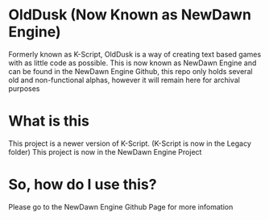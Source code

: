 # OldDusk (Now Known as NewDawn Engine)
Formerly known as K-Script, OldDusk is a way of creating text based games with as little code as possible.
This is now known as NewDawn Engine and can be found in the NewDawn Engine Github, this repo only holds several old and non-functional alphas,
however it will remain here for archival purposes

# What is this
This project is a newer version of K-Script. (K-Script is now in the Legacy folder) This project is now in the NewDawn Engine Project

# So, how do I use this?
Please go to the NewDawn Engine Github Page for more infomation
